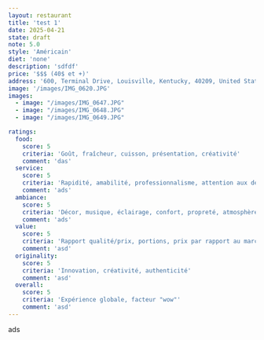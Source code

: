 ```yaml
---
layout: restaurant
title: 'test 1'
date: 2025-04-21
state: draft
note: 5.0
style: 'Américain'
diet: 'none'
description: 'sdfdf'
price: '$$$ (40$ et +)'
address: '600, Terminal Drive, Louisville, Kentucky, 40209, United States'
image: '/images/IMG_0620.JPG'
images:
  - image: "/images/IMG_0647.JPG"
  - image: "/images/IMG_0648.JPG"
  - image: "/images/IMG_0649.JPG"

ratings:
  food:
    score: 5
    criteria: 'Goût, fraîcheur, cuisson, présentation, créativité'
    comment: 'das'
  service:
    score: 5
    criteria: 'Rapidité, amabilité, professionnalisme, attention aux détails'
    comment: 'ads'
  ambiance:
    score: 5
    criteria: 'Décor, musique, éclairage, confort, propreté, atmosphère générale'
    comment: 'ads'
  value:
    score: 5
    criteria: 'Rapport qualité/prix, portions, prix par rapport au marché'
    comment: 'asd'
  originality:
    score: 5
    criteria: 'Innovation, créativité, authenticité'
    comment: 'asd'
  overall:
    score: 5
    criteria: 'Expérience globale, facteur "wow"'
    comment: 'asd'
---
```




ads
